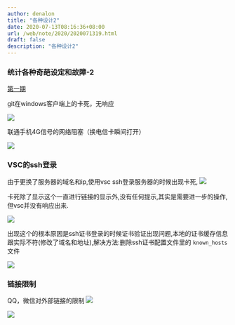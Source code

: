 ```yaml
---
author: denalon
title: "各种设计2"
date: 2020-07-13T08:16:36+08:00
url: /web/note/2020/2020071319.html
draft: false
description: "各种设计2"
---
```


### 统计各种奇葩设定和故障-2

<a href="/web/note/2020/2020061801.html" class="btn btn-info" role="button">第一期</a>

git在windows客户端上的卡死，无响应

![](https://cdn.jsdelivr.net/gh/denalon/gh-2/image/2020071301.png)


联通手机4G信号的网络阻塞（换电信卡瞬间打开）

![](https://cdn.jsdelivr.net/gh/denalon/gh-2/image/2020071302.png)


### VSC的ssh登录
由于更换了服务器的域名和ip,使用vsc ssh登录服务器的时候出现卡死,
![](https://base.oribos.city/images/2020/20200727190524.png)

卡死除了显示这个一直进行链接的显示外,没有任何提示,其实是需要进一步的操作,但vsc并没有响应出来.

![](https://base.oribos.city/images/2020/20200727190525.png)


出现这个的根本原因是ssh证书登录的时候证书验证出现问题,本地的证书缓存信息跟实际不符(修改了域名和地址),解决方法:删除ssh证书配置文件里的 `known_hosts` 文件

![](https://base.oribos.city/images/2020/20200727190526.png)

### 链接限制

QQ，微信对外部链接的限制
![](https://cdn.jsdelivr.net/gh/denalon/gh-4/image/20200731110938.jpg)

![](https://cdn.jsdelivr.net/gh/denalon/gh-4/image/20200731111113.png)
